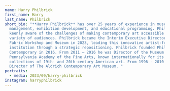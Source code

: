 ```yaml
---
name: Harry Philbrick
first_name: Harry
last_name: Philbrick
short_bio: "**Harry Philbrick** has over 25 years of experience in museum
  management, exhibition development, and educational programming. Philbrick is
  keenly aware of the challenges of making contemporary art accessible to a wide
  variety of audiences. Philbrick became the Interim Executive Director of the
  Fabric Workshop and Museum in 2023, leading this innovative artist-focused
  institution through a strategic repositioning. Philbrick founded Philadelphia
  Contemporary in 2016. From 2011 – 2016 he was Director of the Museum at the
  Pennsylvania Academy of the Fine Arts, known internationally for its
  collections of 19th- and 20th-century American art. From 1996 - 2010 he was
  Director of The Aldrich Contemporary Art Museum. "
portraits:
  - media: 2023/09/harry-philbrick
instagram: harryphilbrick
---
```

